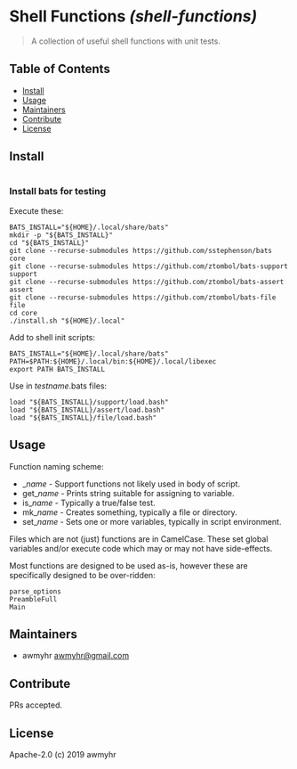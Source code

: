 # Shell Functions _(shell-functions)_

> A collection of useful shell functions with unit tests.

## Table of Contents

- [Install](#install)
- [Usage](#usage)
- [Maintainers](#maintainers)
- [Contribute](#contribute)
- [License](#license)

## Install

```
```

### Install bats for testing

Execute these:

    BATS_INSTALL="${HOME}/.local/share/bats"
    mkdir -p "${BATS_INSTALL}"
    cd "${BATS_INSTALL}"
    git clone --recurse-submodules https://github.com/sstephenson/bats      core
    git clone --recurse-submodules https://github.com/ztombol/bats-support  support
    git clone --recurse-submodules https://github.com/ztombol/bats-assert   assert
    git clone --recurse-submodules https://github.com/ztombol/bats-file     file
    cd core
    ./install.sh "${HOME}/.local"

Add to shell init scripts:

    BATS_INSTALL="${HOME}/.local/share/bats"
    PATH=$PATH:${HOME}/.local/bin:${HOME}/.local/libexec
    export PATH BATS_INSTALL

Use in _testname_.bats files:

    load "${BATS_INSTALL}/support/load.bash"
    load "${BATS_INSTALL}/assert/load.bash"
    load "${BATS_INSTALL}/file/load.bash"

## Usage

Function naming scheme:
 - \__name_ - Support functions not likely used in body of script.
 - get\__name_ - Prints string suitable for assigning to variable.
 - is\__name_ - Typically a true/false test.
 - mk\__name_ - Creates something, typically a file or directory.
 - set\__name_ - Sets one or more variables, typically in script environment.

Files which are not (just) functions are in CamelCase. These set global variables
and/or execute code which may or may not have side-effects.

Most functions are designed to be used as-is, however these are specifically
designed to be over-ridden:

    parse_options
    PreambleFull
    Main

## Maintainers

- awmyhr <awmyhr@gmail.com>

## Contribute

PRs accepted.

## License

Apache-2.0 (c) 2019 awmyhr